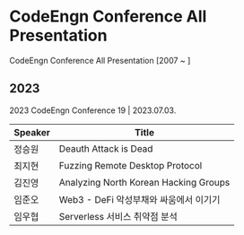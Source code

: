 # CodeEngn Conference All Presentation

CodeEngn Conference All Presentation [2007 ~ ]

## 2023

2023 CodeEngn Conference 19 | 2023.07.03.

| Speaker               | Title                                                                                                          |
| ------------------- | -------------------------------------------------------------------------------------------------------------------- |
| 정승원 | Deauth Attack is Dead |
| 최지현 | Fuzzing Remote Desktop Protocol |
| 김진영 | Analyzing North Korean Hacking Groups |
| 임준오 | Web3 - DeFi 악성부채와 싸움에서 이기기 |
| 임우협 | Serverless 서비스 취약점 분석 |
